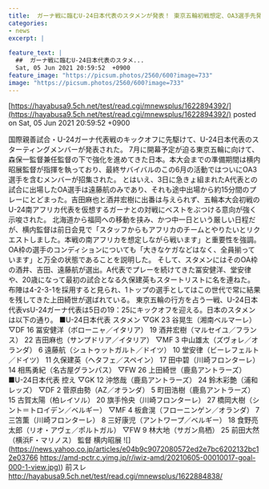 ```yaml
---
title:  ガーナ戦に臨むU-24日本代表のスタメンが発表！ 東京五輪初戦想定、OA3選手先発のベストメンバー ★2  
categories:
- news
excerpt: |
  
feature_text: |
  ##  ガーナ戦に臨むU-24日本代表のスタメ...
  Sat, 05 Jun 2021 20:59:52  +0900
feature_image: "https://picsum.photos/2560/600?image=733"
image: "https://picsum.photos/2560/600?image=733"
---
```


[https://hayabusa9.5ch.net/test/read.cgi/mnewsplus/1622894392/](https://hayabusa9.5ch.net/test/read.cgi/mnewsplus/1622894392/)
posted on Sat, 05 Jun 2021 20:59:52  +0900

<!--more-->

国際親善試合・U-24ガーナ代表戦のキックオフに先駆けて、U-24日本代表のスターティングメンバーが発表された。 7月に開幕予定が迫る東京五輪に向けて、森保一監督兼任監督の下で強化を進めてきた日本。本大会までの準備期間は横内昭展監督が指揮を執っており、最終サバイバルのこの6月の活動ではついにOA3選手を含むメンバーが招集された。 とはいえ、3日に急きょ組まれたA代表との試合に出場したOA選手は遠藤航のみであり、それも途中出場から約15分間のプレーにとどまった。吉田麻也と酒井宏樹に出番は与えられず、五輪本大会初戦のU-24南アフリカ代表を仮想するガーナとの対戦にベストをぶつける意向が強く示唆された。 北海道から福岡への移動を挟み、かつ中一日という厳しい日程だが、横内監督は前日会見で「スタッフからもアフリカのチームとやりたいとリクエストしました。本戦の南アフリカを想定しながら戦います」と重要性を強調。OA枠の選手のコンディションについても「大きなケガなどはなく、全員揃っています」と万全の状態であることを説明した。 そして、スタメンにはそのOA枠の酒井、吉田、遠藤航が選出。A代表でプレーを続けてきた冨安健洋、堂安律や、20歳になって最初の試合となる久保建英もスタートリストに名を連ねた。布陣は4-2-3-1を採用すると見られ、1トップの選手としてはこの世代で常に結果を残してきた上田綺世が選ばれている。 東京五輪の行方を占う一戦、U-24日本代表vsU-24ガーナ代表は5日の19：25にキックオフを迎える。日本のスタメンは以下の通り。 ■U-24日本代表 スタメン ▽GK 23 谷晃生（湘南ベルマーレ） ▽DF 16 冨安健洋（ボローニャ／イタリア） 19 酒井宏樹（マルセイユ／フランス） 22 吉田麻也（サンプドリア／イタリア） ▽MF 3 中山雄太（ズヴォレ／オランダ） 6 遠藤航（シュトゥットガルト／ドイツ） 10 堂安律（ビーレフェルト／ドイツ） 11 久保建英（ヘタフェ／スペイン） 17 田中碧（川崎フロンターレ） 14 相馬勇紀（名古屋グランパス） ▽FW 26 上田綺世（鹿島アントラーズ） ■U-24日本代表 控え ▽GK 12 沖悠哉（鹿島アントラーズ） 24 鈴木彩艶（浦和レッズ） ▽DF 2 菅原由勢（AZ／オランダ） 5 町田浩樹（鹿島アントラーズ） 15 古賀太陽（柏レイソル） 20 旗手怜央（川崎フロンターレ） 27 橋岡大樹（シント＝トロイデン／ベルギー） ▽MF 4 板倉滉（フローニンゲン／オランダ） 7 三笘薫（川崎フロンターレ） 8 三好康児（アントワープ／ベルギー） 18 食野亮太郎（リオ・アヴェ／ポルトガル） ▽FW 9 林大地（サガン鳥栖） 25 前田大然（横浜F・マリノス） 監督 横内昭展 ![](https://news.yahoo.co.jp/articles/e04b9c9072080572ed2e7bc6202132bc12e03766 [https://amd-pctr.c.yimg.jp/r/iwiz-amd/20210605-00010017-goal-000-1-view.jpg)](https://amd-pctr.c.yimg.jp/r/iwiz-amd/20210605-00010017-goal-000-1-view.jpg)) 前スレ http://hayabusa9.5ch.net/test/read.cgi/mnewsplus/1622884838/
